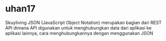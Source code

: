 # uhan17
Skuyliving
JSON (JavaScript Object Notation) merupakan bagian dari REST API dimana API digunakan untuk menghubungkan data dari aplikasi ke aplikasi lainnya, cara menghubungkannya dengan menggunakan JSON
